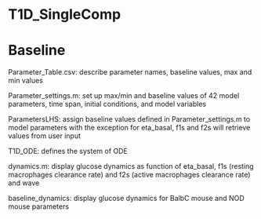 # T1D_SingleComp
# Baseline 

Parameter_Table.csv: describe parameter names, baseline values, max and min values 

Parameter_settings.m: set up max/min and baseline values of 42 model parameters, time span, initial conditions, and model variables

ParametersLHS: assign baseline values defined in Parameter_settings.m to model parameters with the exception for 
eta_basal, f1s and f2s will retrieve values from user input 


T1D_ODE: defines the system of ODE 

dynamics.m: display glucose dynamics as function of eta_basal, f1s (resting macrophages clearance rate) and f2s (active macrophages clearance rate) and wave

baseline_dynamics: display glucose dynamics for BalbC mouse and NOD mouse parameters 